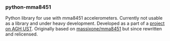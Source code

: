 ### python-mma8451

Python library for use with mma8451 accelerometers. Currently not usable as a library and under heavy development.
Developed as a part of a [project on AGH UST](https://github.com/Ashymad/OSKA-Pi-MEMS).
Originally based on [massixone/mma8451](https://github.com/massixone/mma8451) but since rewritten and relicensed.
